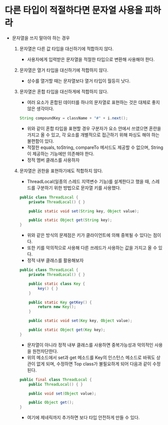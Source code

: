 # 다른 타입이 적절하다면 문자열 사용을 피하라

- 문자열을 쓰지 말아야 하는 경우
    1. 문자열은 다른 값 타입을 대신하기에 적합하지 않다.
        - 사용자에게 입력받은 문자열을 적절한 타입으로 변환해 사용해야 한다.
    2. 문자열은 열거 타입을 대신하기에 적합하지 않다.
        - 상수를 열거할 때는 문자열보다 열거 타입이 월등히 낫다.
    3. 문자열은 혼합 타입을 대신하게에 적합하지 않다.
        - 여러 요소가 혼합된 데이터를 하나의 문자열로 표현하는 것은 대체로 좋지 않은 생각이다.

        ```java
        String compoundKey = className + "#" + i.next();
        ```

        - 위와 같이 혼합 타입을 표현할 경우 구분자가 요소 안에서 쓰였으면 혼란을 가지고 올 수 있고, 각 요소를 개별적으로 접근하기 위해 파싱도 해야 하는 불편함이 있다.
        - 적절한 equals, toString, compareTo 메서드도 제공할 수 없으며, String이 제공하는 기능에만 의존해야 한다.
        - 정적 멤버 클래스를 사용하자
    4. 문자열은 권한을 표현하기에도 적합하지 않다.
        - ThreadLocal(일종의 스레드 지역변수 기능)를 설계한다고 했을 때, 스레드를 구분하기 위한 방법으로 문자열 키를 사용했다.

        ```java
        public class ThreadLocal {
            private ThreadLocal() { }

            public static void set(String key, Object value);

            public static Object get(String key); 
        }
        ```

        - 위와 같은 방식의 문제점은 키가 클라이언트에 의해 중복될 수 있다는 점이다.
        - 또한 키를 악의적으로 사용해 다른 쓰레드가 사용하는 값을 가지고 올 수 있다.
        - 정적 내부 클래스를 활용해보자

        ```java
        public class ThreadLocal {
            private ThreadLocal() { }

            public static class Key {
                key() { }
            }

            public static Key getKey() {
                return new Key();
            }

            public static void set(Key key, Object value);

            public static Object get(Key key); 
        }
        ```

        - 문자열이 아니라 정적 내부 클래스를 사용하면 중복가능성과 악의적인 사용을 원천차단한다.
        - 위의 메소드에서 set과 get 메소드를 Key의 인스턴스 메소드로 바꿔도 상관이 없게 되며, 수정하면 Top class가 불필요하게 되어 다음과 같이 수정된다.

        ```java
        public final class ThreadLocal {
            public ThreadLocal() { }

            public void set(Object value);

            public Object get(); 
        }
        ```

        - 여기에 제네릭까지 추가하면 보다 타입 안전하게 만들 수 있다.